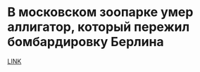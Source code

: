 # В московском зоопарке умер аллигатор, который пережил бомбардировку Берлина



[LINK](https://varlamov.ru/3902035.html)